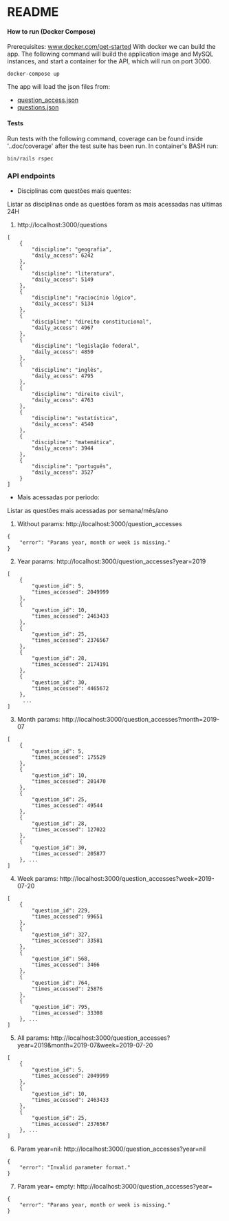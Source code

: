# README

#### How to run (Docker Compose)
Prerequisites: www.docker.com/get-started
With docker we can build the app.
The following command will build 
the application image and MySQL 
instances, and start a container 
for the API, which will run on 
port 3000.
```
docker-compose up
```
The app will load the json files from:
- [question_access.json](https://raw.githubusercontent.com/qcx/desafio-backend/master/question_access.json)
- [questions.json](https://github.com/qcx/desafio-backend/blob/master/questions.json)

#### Tests

Run tests with the following command, coverage can be found inside '..doc/coverage'
after the test suite has been run.
In container's BASH run:
```
bin/rails rspec
```

### API endpoints

- Disciplinas com questões mais quentes: 

Listar as disciplinas onde as questões foram as mais acessadas nas ultimas 24H


1. http://localhost:3000/questions
```
[
    {
        "discipline": "geografia",
        "daily_access": 6242
    },
    {
        "discipline": "literatura",
        "daily_access": 5149
    },
    {
        "discipline": "raciocínio lógico",
        "daily_access": 5134
    },
    {
        "discipline": "direito constitucional",
        "daily_access": 4967
    },
    {
        "discipline": "legislação federal",
        "daily_access": 4850
    },
    {
        "discipline": "inglês",
        "daily_access": 4795
    },
    {
        "discipline": "direito civil",
        "daily_access": 4763
    },
    {
        "discipline": "estatística",
        "daily_access": 4540
    },
    {
        "discipline": "matemática",
        "daily_access": 3944
    },
    {
        "discipline": "português",
        "daily_access": 3527
    }
]
```

- Mais acessadas por periodo: 

Listar as questões mais acessadas por semana/mês/ano


1. Without params: http://localhost:3000/question_accesses
```
{
    "error": "Params year, month or week is missing."
}
```
2. Year params: http://localhost:3000/question_accesses?year=2019
```
[
    {
        "question_id": 5,
        "times_accessed": 2049999
    },
    {
        "question_id": 10,
        "times_accessed": 2463433
    },
    {
        "question_id": 25,
        "times_accessed": 2376567
    },
    {
        "question_id": 28,
        "times_accessed": 2174191
    },
    {
        "question_id": 30,
        "times_accessed": 4465672
    },    
     ...
]
```
3. Month params: http://localhost:3000/question_accesses?month=2019-07
````
[
    {
        "question_id": 5,
        "times_accessed": 175529
    },
    {
        "question_id": 10,
        "times_accessed": 201470
    },
    {
        "question_id": 25,
        "times_accessed": 49544
    },
    {
        "question_id": 28,
        "times_accessed": 127022
    },
    {
        "question_id": 30,
        "times_accessed": 205877
    }, ...
]
````
4. Week params: http://localhost:3000/question_accesses?week=2019-07-20
```
[
    {
        "question_id": 229,
        "times_accessed": 99651
    },
    {
        "question_id": 327,
        "times_accessed": 33581
    },
    {
        "question_id": 568,
        "times_accessed": 3466
    },
    {
        "question_id": 764,
        "times_accessed": 25876
    },
    {
        "question_id": 795,
        "times_accessed": 33308
    }, ...
]
```
5. All params: http://localhost:3000/question_accesses?year=2019&month=2019-07&week=2019-07-20
```
[
    {
        "question_id": 5,
        "times_accessed": 2049999
    },
    {
        "question_id": 10,
        "times_accessed": 2463433
    },
    {
        "question_id": 25,
        "times_accessed": 2376567
    }, ...
]

```
6. Param year=nil: http://localhost:3000/question_accesses?year=nil
```
{
    "error": "Invalid parameter format."
}
```
7. Param year= empty: http://localhost:3000/question_accesses?year=
```
{
    "error": "Params year, month or week is missing."
}
```

